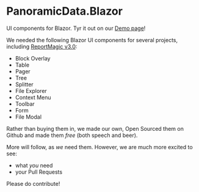 # PanoramicData.Blazor

UI components for Blazor.  Tyr it out on our [Demo page](https://panoramicdata.github.io/PanoramicData.Blazor/)!

We needed the following Blazor UI components for several projects, including [ReportMagic v3.0](https://reportmagic.net):

* Block Overlay
* Table
* Pager
* Tree
* Splitter
* File Explorer
* Context Menu
* Toolbar
* Form
* File Modal

Rather than buying them in, we made our own, Open Sourced them on Github and made them *free* (both speech and beer).

More will follow, as *we* need them.  However, we are much more excited to see:

* what *you* need
* your Pull Requests

Please do contribute!
